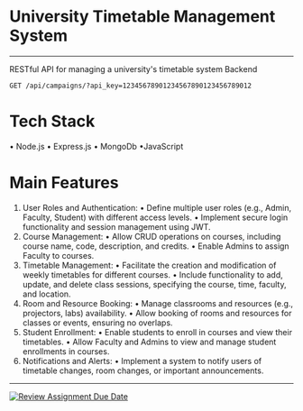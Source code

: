 # University Timetable Management System
---

 RESTful API for managing a university's timetable system Backend


```http
GET /api/campaigns/?api_key=12345678901234567890123456789012
```

# Tech Stack
• Node.js
• Express.js
• MongoDb
•JavaScript

# Main Features

1. User Roles and Authentication:
• Define multiple user roles (e.g., Admin, Faculty, Student) with different access 
levels.
• Implement secure login functionality and session management using JWT.
2. Course Management:
• Allow CRUD operations on courses, including course name, code, description, and 
credits.
• Enable Admins to assign Faculty to courses.
3. Timetable Management:
• Facilitate the creation and modification of weekly timetables for different courses.
• Include functionality to add, update, and delete class sessions, specifying the 
course, time, faculty, and location.
4. Room and Resource Booking:
• Manage classrooms and resources (e.g., projectors, labs) availability.
• Allow booking of rooms and resources for classes or events, ensuring no overlaps.
5. Student Enrollment:
• Enable students to enroll in courses and view their timetables.
• Allow Faculty and Admins to view and manage student enrollments in courses.
6. Notifications and Alerts:
• Implement a system to notify users of timetable changes, room changes, or 
important announcements.

---

[![Review Assignment Due Date](https://classroom.github.com/assets/deadline-readme-button-24ddc0f5d75046c5622901739e7c5dd533143b0c8e959d652212380cedb1ea36.svg)](https://classroom.github.com/a/MhkFIDKy)
